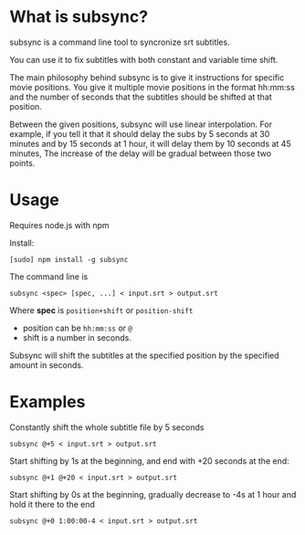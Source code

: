            
# What is subsync?

subsync is a command line tool to syncronize srt subtitles. 

You can use it to fix subtitles with both constant and variable time shift.

The main philosophy behind subsync is to give it instructions for specific movie positions. You give it multiple movie positions in the format hh:mm:ss and the number of seconds that the subtitles should be shifted at that position.

Between the given positions, subsync will use linear interpolation. For example, if you tell it that it should delay the subs by 5 seconds at 30 minutes and by 15 seconds at 1 hour, it will delay them by 10 seconds at 45 minutes, The increase of the delay will be gradual between those two points.

# Usage

Requires node.js with npm

Install:
    
    [sudo] npm install -g subsync 

The command line is
    
    subsync <spec> [spec, ...] < input.srt > output.srt

Where **spec** is `position+shift` or `position-shift`
 * position can be `hh:mm:ss` or `@`
 * shift is a number in seconds.

Subsync will shift the subtitles at the specified position by the specified amount in seconds.

# Examples

Constantly shift the whole subtitle file by 5 seconds
    
    subsync @+5 < input.srt > output.srt

Start shifting by 1s at the beginning, and end with +20 seconds at the end:
    
    subsync @+1 @+20 < input.srt > output.srt

Start shifting by 0s at the beginning, gradually decrease to -4s at 1 hour and hold it there to the end
    
    subsync @+0 1:00:00-4 < input.srt > output.srt


